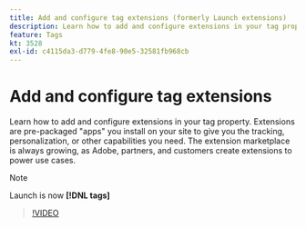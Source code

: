```yaml
---
title: Add and configure tag extensions (formerly Launch extensions)
description: Learn how to add and configure extensions in your tag property.
feature: Tags
kt: 3528
exl-id: c4115da3-d779-4fe8-90e5-32581fb968cb
---
```

# Add and configure tag extensions

Learn how to add and configure extensions in your tag property. Extensions are pre-packaged "apps" you install on your site to give you the tracking, personalization, or other capabilities you need. The extension marketplace is always growing, as Adobe, partners, and customers create extensions to power use cases.

>[!NOTE]
>
> Launch is now **[!DNL tags]**

>[!VIDEO](https://video.tv.adobe.com/v/28732/?quality=12&learn=on)
